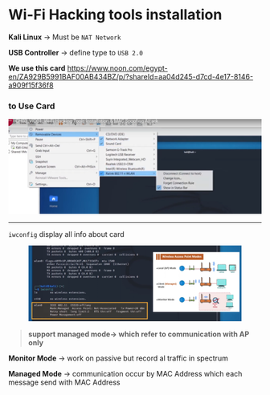 # Wi-Fi Hacking tools installation

**Kali Linux** → Must be `NAT Network`

**USB Controller** → define type to `USB 2.0`

**We use this card** https://www.noon.com/egypt-en/ZA929B5991BAF00AB434BZ/p/?shareId=aa04d245-d7cd-4e17-8146-a909f15f36f8

### to Use Card

![image.png](<../../.gitbook/assets/image (27).png>)

***

`iwconfig` display all info about card

<figure><img src="../../.gitbook/assets/image 1 (14).png" alt=""><figcaption></figcaption></figure>

> **support managed mode→ which refer to communication with AP only**

**Monitor Mode** → work on passive but record al traffic in spectrum

**Managed Mode** → communication occur by MAC Address which each message send with MAC Address
